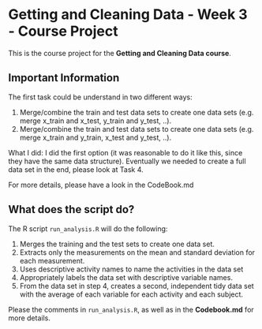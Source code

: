 # Getting and Cleaning Data - Week 3 - Course Project

This is the course project for the **Getting and Cleaning Data course**.

## Important Information

The first task could be understand in two different ways:
1. Merge/combine the train and test data sets to create one data
sets (e.g. merge x_train and x_test, y_train and y_test, ..).
2. Merge/combine the train and test data sets to create one data sets (e.g. merge x_train and y_train, x_test and y_test, ..).

What I did: I did the first option (it was reasonable to do it like this, since they have the same data structure). Eventually we needed to create a full data set in the end, please look at Task 4.

For more details, please have a look in the CodeBook.md

## What does the script do?

The R script ```run_analysis.R``` will do the following:

1. Merges the training and the test sets to create one data set.
2. Extracts only the measurements on the mean and standard deviation for each measurement. 
3. Uses descriptive activity names to name the activities in the data set
4. Appropriately labels the data set with descriptive variable names. 
5. From the data set in step 4, creates a second, independent tidy data set with the average of each variable for each activity and each subject.

Please the comments in ```run_analysis.R```, as well as in the **Codebook.md** for more details.
